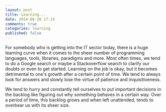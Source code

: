 ```yaml
---
layout: post
title: Learning...
date: 2014-08-20 17:14
comments: true
categories: learning
published: false
---
```

For somebody who is getting into the IT sector today, there is a huge learning curve when it comes to the sheer number of programming languages, tools, libraries, paradigms and more. Most often times, we tend to do a Google search or maybe a Stackoverflow search to clarify our doubts or even to get started. Learning on the job is okay, but it becomes detrimental to one's growth after a certain point of time. We tend to always look for answers and slowly lose the virtue of patience and inquisitiveness. <!--more-->

We tend to hurry and constantly tell ourselves to put important decisions in the backlog like figuring out why something behaves in a certain way. Over a period of time, this backlog grows and when left unattended, tends to overbear us with its sheer size.